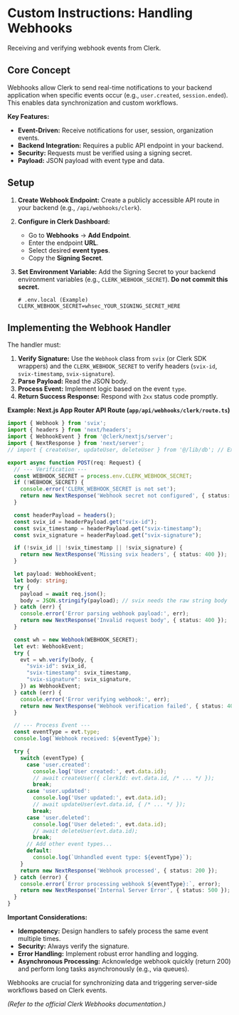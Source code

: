 # Custom Instructions: Handling Webhooks

Receiving and verifying webhook events from Clerk.

## Core Concept

Webhooks allow Clerk to send real-time notifications to your backend application when specific events occur (e.g., `user.created`, `session.ended`). This enables data synchronization and custom workflows.

**Key Features:**
*   **Event-Driven:** Receive notifications for user, session, organization events.
*   **Backend Integration:** Requires a public API endpoint in your backend.
*   **Security:** Requests must be verified using a signing secret.
*   **Payload:** JSON payload with event type and data.

## Setup

1.  **Create Webhook Endpoint:** Create a publicly accessible API route in your backend (e.g., `/api/webhooks/clerk`).
2.  **Configure in Clerk Dashboard:**
    *   Go to **Webhooks** -> **Add Endpoint**.
    *   Enter the endpoint **URL**.
    *   Select desired **event types**.
    *   Copy the **Signing Secret**.
3.  **Set Environment Variable:** Add the Signing Secret to your backend environment variables (e.g., `CLERK_WEBHOOK_SECRET`). **Do not commit this secret.**

    ```dotenv
    # .env.local (Example)
    CLERK_WEBHOOK_SECRET=whsec_YOUR_SIGNING_SECRET_HERE
    ```

## Implementing the Webhook Handler

The handler must:
1.  **Verify Signature:** Use the `Webhook` class from `svix` (or Clerk SDK wrappers) and the `CLERK_WEBHOOK_SECRET` to verify headers (`svix-id`, `svix-timestamp`, `svix-signature`).
2.  **Parse Payload:** Read the JSON body.
3.  **Process Event:** Implement logic based on the event `type`.
4.  **Return Success Response:** Respond with `2xx` status code promptly.

**Example: Next.js App Router API Route (`app/api/webhooks/clerk/route.ts`)**

```typescript
import { Webhook } from 'svix';
import { headers } from 'next/headers';
import { WebhookEvent } from '@clerk/nextjs/server';
import { NextResponse } from 'next/server';
// import { createUser, updateUser, deleteUser } from '@/lib/db'; // Example DB functions

export async function POST(req: Request) {
  // --- Verification ---
  const WEBHOOK_SECRET = process.env.CLERK_WEBHOOK_SECRET;
  if (!WEBHOOK_SECRET) {
    console.error('CLERK_WEBHOOK_SECRET is not set');
    return new NextResponse('Webhook secret not configured', { status: 500 });
  }

  const headerPayload = headers();
  const svix_id = headerPayload.get("svix-id");
  const svix_timestamp = headerPayload.get("svix-timestamp");
  const svix_signature = headerPayload.get("svix-signature");

  if (!svix_id || !svix_timestamp || !svix_signature) {
    return new NextResponse('Missing svix headers', { status: 400 });
  }

  let payload: WebhookEvent;
  let body: string;
  try {
    payload = await req.json();
    body = JSON.stringify(payload); // svix needs the raw string body
  } catch (err) {
    console.error('Error parsing webhook payload:', err);
    return new NextResponse('Invalid request body', { status: 400 });
  }

  const wh = new Webhook(WEBHOOK_SECRET);
  let evt: WebhookEvent;
  try {
    evt = wh.verify(body, {
      "svix-id": svix_id,
      "svix-timestamp": svix_timestamp,
      "svix-signature": svix_signature,
    }) as WebhookEvent;
  } catch (err) {
    console.error('Error verifying webhook:', err);
    return new NextResponse('Webhook verification failed', { status: 400 });
  }

  // --- Process Event ---
  const eventType = evt.type;
  console.log(`Webhook received: ${eventType}`);

  try {
    switch (eventType) {
      case 'user.created':
        console.log('User created:', evt.data.id);
        // await createUser({ clerkId: evt.data.id, /* ... */ });
        break;
      case 'user.updated':
        console.log('User updated:', evt.data.id);
        // await updateUser(evt.data.id, { /* ... */ });
        break;
      case 'user.deleted':
        console.log('User deleted:', evt.data.id);
        // await deleteUser(evt.data.id);
        break;
      // Add other event types...
      default:
        console.log(`Unhandled event type: ${eventType}`);
    }
    return new NextResponse('Webhook processed', { status: 200 });
  } catch (error) {
    console.error(`Error processing webhook ${eventType}:`, error);
    return new NextResponse('Internal Server Error', { status: 500 });
  }
}
```

**Important Considerations:**
*   **Idempotency:** Design handlers to safely process the same event multiple times.
*   **Security:** Always verify the signature.
*   **Error Handling:** Implement robust error handling and logging.
*   **Asynchronous Processing:** Acknowledge webhook quickly (return 200) and perform long tasks asynchronously (e.g., via queues).

Webhooks are crucial for synchronizing data and triggering server-side workflows based on Clerk events.

*(Refer to the official Clerk Webhooks documentation.)*